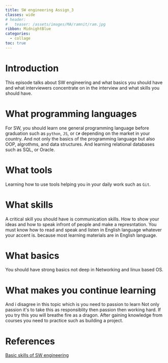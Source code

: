 ```yaml
---
title: SW engineering Assign_3
classes: wide
# header:
#   teaser: /assets/images/MA/ramnit/ram.jpg
ribbon: MidnightBlue
categories:
  - collage
toc: true
---
```


# Introduction

This episode talks about SW engineering and what basics you should have and what interviewers concentrate on in the interview and what skills you should have.

# What programming languages

For SW, you should learn one general programming language before graduation such as `python`, `JS`, or `C#` depending on the market in your country. And not only the basics of the programming language but also OOP, algrothms, and data structures. And learning relational 
databases such as SQL, or Oracle. 

# What tools

Learning how to use tools helping you in your daily work such as `Git`.

# What skills

A critical skill you should have is communication skills. How to show your ideas and how to speak infront of people and make a represntation. You must know how to read and speak and listen in English language whatever your accent is. because most learning materials are in English language.

# What basics

You should have strong basics not deep in Networking and linux based OS. 

# What makes you continue learning

And i disagree in this topic which is you need to passion to learn Not only passion it's to take this as responsiblity then passion 
then working hard. If you try this you will breathe fire as a dragon. After gaining knowledge from courses you need to practice such as building a project.

# References
[Basic skills of SW engineering](https://www.youtube.com/watch?v=7jIti9PFW5A)











